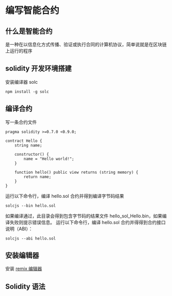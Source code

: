 # 编写智能合约

## 什么是智能合约

是一种在以信息化方式传播、验证或执行合同的计算机协议，简单说就是在区块链上运行的程序

## solidity 开发环境搭建

安装编译器 solc

```shell
npm install -g solc
```

## 编译合约

写一条合约文件

```sol
pragma solidity >=0.7.0 <0.9.0;

contract Hello {
    string name;

    constructor() {
        name = "Hello world!";
    }

    function hello() public view returns (string memory) {
        return name;
    }
}
```

运行以下命令行，编译 hello.sol 合约并得到编译字节码结果

```shell
solcjs --bin hello.sol
```

如果编译通过，此目录会得到包含字节码的结果文件 hello_sol_Hello.bin，如果编译失败则提示错误信息。 运行以下命令行，编译 hello.sol 合约并得得到合约接口说明（ABI）：

```shell
solcjs --abi hello.sol
```

## 安装编辑器

安装 [remix 编辑器](https://github.com/ethereum/remix-desktop/releases)

## Solidity 语法
